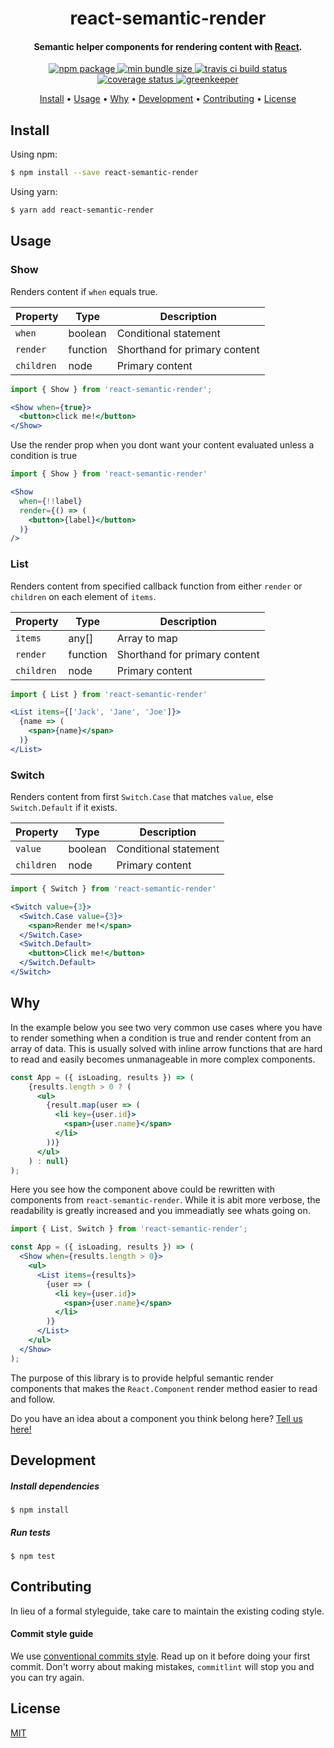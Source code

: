 <h1 align="center">react-semantic-render</h1>

<h4 align="center">Semantic helper components for rendering content with <a href="https://reactjs.org/" target="_blank">React</a>.</h4>

<p align="center">
  <a href="https://www.npmjs.com/package/react-semantic-render">
    <img src="https://badgen.net/npm/v/react-semantic-render" alt="npm package" />
  </a>
  <a href="https://bundlephobia.com/result?p=react-semantic-render">
    <img src="https://badgen.net/bundlephobia/min/react-semantic-render" alt="min bundle size" />
  </a>
  <a href="https://travis-ci.com/csvenke/react-semantic-render">
    <img src="https://badgen.net/travis/csvenke/react-semantic-render" alt="travis ci build status" />
  </a>
  <a href='https://coveralls.io/github/csvenke/react-semantic-render?branch=master'>
    <img src='https://badgen.net/coveralls/c/github/csvenke/react-semantic-render' alt='coverage status' />
  </a>
  <a href="https://greenkeeper.io/">
    <img src="https://badges.greenkeeper.io/csvenke/react-semantic-render.svg" alt="greenkeeper" />
  </a>
</p>

<p align="center">
  <a href="#install">Install</a> •
  <a href="#usage">Usage</a> •
  <a href="#why">Why</a> •
  <a href="#development">Development</a> •
  <a href="#contributing">Contributing</a> •
  <a href="#license">License</a>
</p>

## Install

Using npm:

```bash
$ npm install --save react-semantic-render
```

Using yarn:

```bash
$ yarn add react-semantic-render
```

## Usage

### Show

Renders content if `when` equals true.

| Property  | Type  | Description |
|---|---|---|
| `when`   | boolean  | Conditional statement |
| `render`  | function  | Shorthand for primary content |
| `children`   | node  | Primary content |

```jsx
import { Show } from 'react-semantic-render';

<Show when={true}>
  <button>click me!</button>
</Show>
```
Use the render prop when you dont want your content evaluated unless a condition is true

```jsx
import { Show } from 'react-semantic-render'

<Show 
  when={!!label}
  render={() => (
    <button>{label}</button>
  )}
/>
```

### List

Renders content from specified callback function from either `render` or `children` on each element of `items`.

| Property  | Type  | Description
|---|---|---|
| `items`   | any[]  | Array to map
| `render`  | function  | Shorthand for primary content
| `children`   | node  | Primary content

```jsx
import { List } from 'react-semantic-render'

<List items={['Jack', 'Jane', 'Joe']}>
  {name => (
    <span>{name}</span>
  )}
</List>
```

### Switch

Renders content from first `Switch.Case` that matches `value`, else `Switch.Default` if it exists.

| Property  | Type  | Description
|---|---|---|
| `value`   | boolean  | Conditional statement
| `children`   | node  | Primary content

```jsx
import { Switch } from 'react-semantic-render'

<Switch value={3}>
  <Switch.Case value={3}>
    <span>Render me!</span>
  </Switch.Case>
  <Switch.Default>
    <button>Click me!</button>
  </Switch.Default>
</Switch>
```

## Why

In the example below you see two very common use cases where you have to render something when a condition is true and render content from an array of data.
This is usually solved with inline arrow functions that are hard to read and easily becomes unmanageable in more complex components.

```jsx
const App = ({ isLoading, results }) => (
    {results.length > 0 ? (
      <ul>
        {result.map(user => (
          <li key={user.id}>
            <span>{user.name}</span>
          </li>
        ))}
      </ul>
    ) : null}
);
```

Here you see how the component above could be rewritten with components from `react-semantic-render`.
While it is abit more verbose, the readability is greatly increased and you immeadiatly see whats going on.

```jsx
import { List, Switch } from 'react-semantic-render';

const App = ({ isLoading, results }) => (
  <Show when={results.length > 0}>
    <ul>
      <List items={results}>
        {user => (
          <li key={user.id}>
            <span>{user.name}</span>
          </li>
        )}
      </List>
    </ul>
  </Show>
);
```

The purpose of this library is to provide helpful semantic render components that makes the `React.Component` render method easier to read and follow.

Do you have an idea about a component you think belong here? [Tell us here!](https://github.com/csvenke/react-semantic-render/issues/new)

## Development

##### Install dependencies

```
$ npm install
```

##### Run tests

```
$ npm test
```

## Contributing

In lieu of a formal styleguide, take care to maintain the existing coding style.

#### Commit style guide

We use [conventional commits style](https://conventionalcommits.org/).
Read up on it before doing your first commit.
Don't worry about making mistakes, `commitlint` will stop you and you can try again.

## License

[MIT](https://github.com/csvenke/react-semantic-render/blob/master/LICENSE)

